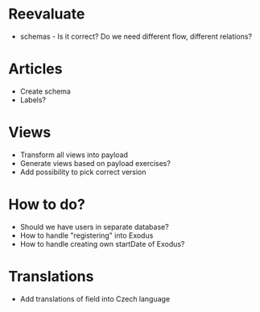 # Reevaluate

- schemas - Is it correct? Do we need different flow, different relations?

# Articles

- Create schema
- Labels?

# Views

- Transform all views into payload
- Generate views based on payload exercises?
- Add possibility to pick correct version

# How to do?

- Should we have users in separate database?
- How to handle "registering" into Exodus
- How to handle creating own startDate of Exodus?

# Translations

- Add translations of field into Czech language
